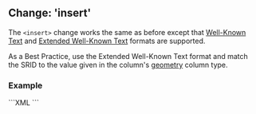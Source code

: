 Change: 'insert'
-------------------
The <code>&lt;insert></code> change works the same as before except that 
[Well-Known Text](http://en.wikipedia.org/wiki/Well-known_text) and 
[Extended Well-Known Text](http://postgis.org/docs/ST_GeomFromEWKT.html) formats are supported.

As a Best Practice, use the Extended Well-Known Text format and match the SRID to the value given 
in the column's <a href="geometry_data_type.html">geometry</a> column type.

<h3>Example</h3>
```XML
<changeSet id="1" author="bob">
   <insert tableName="home">
      <column name="id" valueNumeric="1" />
      <column name="location" value="POINT(-106.445305 39.117769)" />
   </insert>
   <insert tableName="home">
      <column name="id" valueNumeric="1" />
      <column name="location" value="SRID=4326;POINT(-106.445305 39.117769)" />
   </insert>
</changeSet>
```
